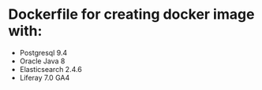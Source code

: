 # Dockerfile for creating docker image with:
- Postgresql 9.4
- Oracle Java 8
- Elasticsearch 2.4.6
- Liferay 7.0 GA4

